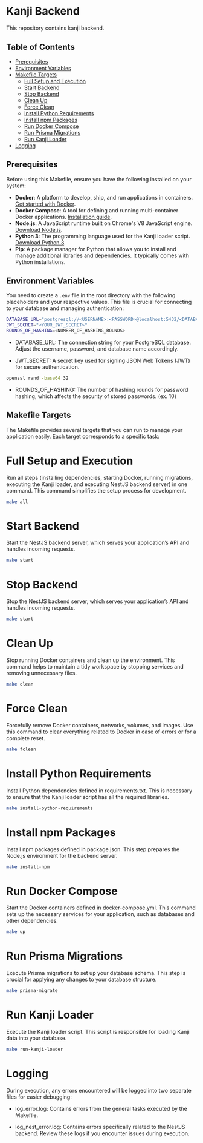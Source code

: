 # Kanji Backend

This repository contains kanji backend.

## Table of Contents

- [Prerequisites](#prerequisites)
- [Environment Variables](#environment-variables)
- [Makefile Targets](#makefile-targets)
  - [Full Setup and Execution](#full-setup-and-execution)
  - [Start Backend](#start-backend)
  - [Stop Backend](#stop-backend)
  - [Clean Up](#clean-up)
  - [Force Clean](#force-clean)
  - [Install Python Requirements](#install-python-requirements)
  - [Install npm Packages](#install-npm-packages)
  - [Run Docker Compose](#run-docker-compose)
  - [Run Prisma Migrations](#run-prisma-migrations)
  - [Run Kanji Loader](#run-kanji-loader)
- [Logging](#logging)

## Prerequisites

Before using this Makefile, ensure you have the following installed on your system:

- **Docker**: A platform to develop, ship, and run applications in containers. [Get started with Docker](https://www.docker.com/get-started).
- **Docker Compose**: A tool for defining and running multi-container Docker applications. [Installation guide](https://docs.docker.com/compose/install/).
- **Node.js**: A JavaScript runtime built on Chrome's V8 JavaScript engine. [Download Node.js](https://nodejs.org/).
- **Python 3**: The programming language used for the Kanji loader script. [Download Python 3](https://www.python.org/downloads/).
- **Pip**: A package manager for Python that allows you to install and manage additional libraries and dependencies. It typically comes with Python installations.

## Environment Variables

You need to create a `.env` file in the root directory with the following placeholders and your respective values. This file is crucial for connecting to your database and managing authentication:

```bash
DATABASE_URL="postgresql://<USERNAME>:<PASSWORD>@localhost:5432/<DATABASE_NAME>?schema=public"
JWT_SECRET="<YOUR_JWT_SECRET>"
ROUNDS_OF_HASHING=<NUMBER_OF_HASHING_ROUNDS>
```

- DATABASE_URL: The connection string for your PostgreSQL database. Adjust the username, password, and database name accordingly.

* JWT_SECRET: A secret key used for signing JSON Web Tokens (JWT) for secure authentication.

```bash
openssl rand -base64 32
```

- ROUNDS_OF_HASHING: The number of hashing rounds for password hashing, which affects the security of stored passwords. (ex. 10)

## Makefile Targets

The Makefile provides several targets that you can run to manage your application easily. Each target corresponds to a specific task:

# Full Setup and Execution

Run all steps (installing dependencies, starting Docker, running migrations, executing the Kanji loader, and executing NestJS backend server) in one command. This command simplifies the setup process for development.

```bash
make all
```

# Start Backend

Start the NestJS backend server, which serves your application’s API and handles incoming requests.

```bash
make start
```

# Stop Backend

Stop the NestJS backend server, which serves your application’s API and handles incoming requests.

```bash
make start
```

# Clean Up

Stop running Docker containers and clean up the environment. This command helps to maintain a tidy workspace by stopping services and removing unnecessary files.

```bash
make clean
```

# Force Clean

Forcefully remove Docker containers, networks, volumes, and images. Use this command to clear everything related to Docker in case of errors or for a complete reset.

```bash
make fclean
```

# Install Python Requirements

Install Python dependencies defined in requirements.txt. This is necessary to ensure that the Kanji loader script has all the required libraries.

```bash
make install-python-requirements
```

# Install npm Packages

Install npm packages defined in package.json. This step prepares the Node.js environment for the backend server.

```bash
make install-npm
```

# Run Docker Compose

Start the Docker containers defined in docker-compose.yml. This command sets up the necessary services for your application, such as databases and other dependencies.

```bash
make up
```

# Run Prisma Migrations

Execute Prisma migrations to set up your database schema. This step is crucial for applying any changes to your database structure.

```bash
make prisma-migrate
```

# Run Kanji Loader

Execute the Kanji loader script. This script is responsible for loading Kanji data into your database.

```bash
make run-kanji-loader
```

# Logging

During execution, any errors encountered will be logged into two separate files for easier debugging:

- log_error.log: Contains errors from the general tasks executed by the Makefile.

* log_nest_error.log: Contains errors specifically related to the NestJS backend.
  Review these logs if you encounter issues during execution.
